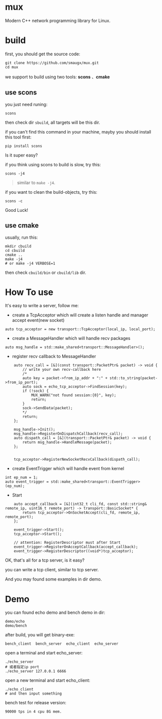 # mux
Modern C++ network programming library for Linux.



# build

first, you should get the source code:

```
git clone https://github.com/smaugx/mux.git
cd mux
```

we support to build using two tools: **scons** 、**cmake**

## use scons

you just need runing:

```
scons
```

then check dir `sbuild`, all targets will be this dir.

if you can't find this command in your machine, mayby you should install this tool first:

```
pip install scons
```

Is it super easy?

if you think using scons to  build is slow, try this:

```
scons -j4
```

> similar to `make -j4`.


if you want to clean the build-objects, try this:

```
scons -c
```

Good Luck!


## use cmake

usually, run this:

```
mkdir cbuild
cd cbuild
cmake ..
make -j4
# or make -j4 VERBOSE=1
```

then check `cbuild/bin` or `cbuild/lib` dir.

# How To use

It's easy to write a server, follow me:

+ create a TcpAcceptor which will create a listen handle and manager accept event(new socket)

```
auto tcp_acceptor = new transport::TcpAcceptor(local_ip, local_port);
```
+ create a MessageHandler which will handle recv packages

```
auto msg_handle = std::make_shared<transport::MessageHandler>();
```

+ register recv callback to MessageHandler

```
    auto recv_call = [&](const transport::PacketPtr& packet) -> void {
        // write your own recv-callback here
        /*
        auto key = packet->from_ip_addr + ":" + std::to_string(packet->from_ip_port);
        auto sock = echo_tcp_acceptor->FindSession(key);
        if (!sock) {
            MUX_WARN("not found session:{0}", key);
            return;
        }
        sock->SendData(packet);
        */
        return;
    };

    msg_handle->Init();
    msg_handle->RegisterOnDispatchCallback(recv_call);
    auto dispath_call = [&](transport::PacketPtr& packet) -> void {
        return msg_handle->HandleMessage(packet);
    };


    tcp_acceptor->RegisterNewSocketRecvCallback(dispath_call);
```

+ create EventTrigger which will handle event from kernel

```
int ep_num = 1;
auto event_trigger = std::make_shared<transport::EventTrigger>(ep_num);
```

+ Start

```
    auto accept_callback = [&](int32_t cli_fd, const std::string& remote_ip, uint16_t remote_port) -> transport::BasicSocket* {
        return tcp_acceptor->OnSocketAccept(cli_fd, remote_ip, remote_port);
    };
    
    event_trigger->Start();
    tcp_acceptor->Start();

    // attention: RegisterDescriptor must after Start
    event_trigger->RegisterOnAcceptCallback(accept_callback);
    event_trigger->RegisterDescriptor((void*)tcp_acceptor);
```


OK, that's all for a tcp server, is it easy?

you can write a tcp client, similar to tcp server. 

And you may found some examples in dir demo.

# Demo
you can found echo demo and bench demo in dir:

```
demo/echo
demo/bench
```

after build, you will get binary-exe:

```
bench_client  bench_server  echo_client  echo_server
```

open a terminal and start echo\_server:

```
./echo_server
# 或者指定ip port
./echo_server 127.0.0.1 6666
```

open a new terminal and start echo\_client:

```
./echo_client
# and then input something
```


bench test for release version:

```
90000 tps in 4 cpu 8G mem.
```


